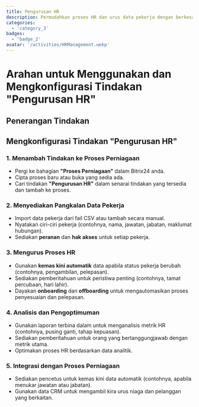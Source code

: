 ```yaml
---
title: Pengurusan HR  
description: Permudahkan proses HR dan urus data pekerja dengan berkesan.  
categories:  
  - 'category_3'  
badges:  
  - 'badge_2'  
avatar: '/activities/HRManagement.webp'  
---  
```

# Arahan untuk Menggunakan dan Mengkonfigurasi Tindakan "Pengurusan HR"  

## Penerangan Tindakan  

## **Mengkonfigurasi Tindakan "Pengurusan HR"**  

### 1. Menambah Tindakan ke Proses Perniagaan  
- Pergi ke bahagian **"Proses Perniagaan"** dalam Bitrix24 anda.  
- Cipta proses baru atau buka yang sedia ada.  
- Cari tindakan **"Pengurusan HR"** dalam senarai tindakan yang tersedia dan tambah ke proses.  

### 2. Menyediakan Pangkalan Data Pekerja  
- Import data pekerja dari fail CSV atau tambah secara manual.  
- Nyatakan ciri-ciri pekerja (contohnya, nama, jawatan, jabatan, maklumat hubungan).  
- Sediakan **peranan** dan **hak akses** untuk setiap pekerja.  

### 3. Mengurus Proses HR  
- Gunakan **kemas kini automatik** data apabila status pekerja berubah (contohnya, pengambilan, pelepasan).  
- Sediakan pemberitahuan untuk peristiwa penting (contohnya, tamat percubaan, hari lahir).  
- Dayakan **onboarding** dan **offboarding** untuk mengautomasikan proses penyesuaian dan pelepasan.  

### 4. Analisis dan Pengoptimuman  
- Gunakan laporan terbina dalam untuk menganalisis metrik HR (contohnya, pusing ganti, tahap kepuasan).  
- Sediakan pemberitahuan untuk orang yang bertanggungjawab dengan metrik utama.  
- Optimakan proses HR berdasarkan data analitik.  

### 5. Integrasi dengan Proses Perniagaan  
- Sediakan pencetus untuk kemas kini data automatik (contohnya, apabila menukar jawatan atau jabatan).  
- Gunakan data CRM untuk mengambil kira urus niaga dan pelanggan yang berkaitan.
